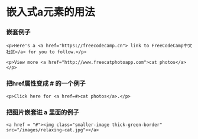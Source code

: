 # 嵌入式a元素的用法

### 嵌套例子

```
<p>Here's a <a href="https://freecodecamp.cn"> link to FreeCodeCamp中文社区</a> for you to follow.</p>

<p>View more <a href="http://www.freecatphotoapp.com">cat photos</a></p>

```

### 把href属性变成 # 的一个例子

```
<p>Click here for <a href=#>cat photos</a>.</p>
```

### 把图片嵌套进 a 里面的例子

```
<a href = "#"><img class="smaller-image thick-green-border" src="/images/relaxing-cat.jpg"></a>
```



